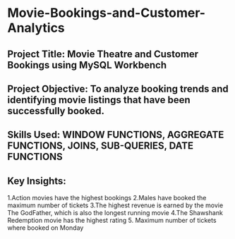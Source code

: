 # Movie-Bookings-and-Customer-Analytics

## Project Title: Movie Theatre and Customer Bookings using MySQL Workbench 

## Project Objective: To analyze booking trends and identifying movie listings that have been successfully booked.

## Skills Used: WINDOW FUNCTIONS, AGGREGATE FUNCTIONS, JOINS, SUB-QUERIES, DATE FUNCTIONS

## Key Insights:

1.Action movies have the highest bookings
2.Males have booked the maximum number of tickets
3.The highest revenue is earned by the movie The GodFather, which is also the longest running movie
4.The Shawshank Redemption movie has the highest rating
5. Maximum number of tickets where booked on Monday
